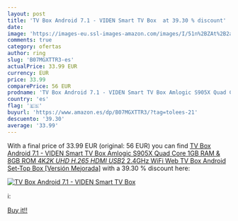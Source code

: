 ```yaml
---
layout: post
title: 'TV Box Android 7.1 - VIDEN Smart TV Box  at 39.30 % discount'
date: 
image: 'https://images-eu.ssl-images-amazon.com/images/I/51n%2BZAt%2B2aL._SL200_.jpg'
comments: true
category: ofertas
author: ring
slug: 'B07MGXTTR3-es'
actualPrice: 33.99 EUR
currency: EUR
price: 33.99
comparePrice: 56 EUR
prodname: 'TV Box Android 7.1 - VIDEN Smart TV Box Amlogic S905X Quad Core  1GB RAM & 8GB ROM  4K*2K UHD H.265  HDMI  USB*2  2.4GHz WiFi  Web TV Box  Android Set-Top Box [Versión Mejorada]'
country: 'es'
flag: '🇪🇸'
buyurl: 'https://www.amazon.es/dp/B07MGXTTR3/?tag=tolees-21'
descuento: '39.30'
average: '33.99'
---
```


With a final price of 33.99 EUR (original: 56 EUR) you can find [TV Box Android 7.1 - VIDEN Smart TV Box Amlogic S905X Quad Core  1GB RAM & 8GB ROM  4K*2K UHD H.265  HDMI  USB*2  2.4GHz WiFi  Web TV Box  Android Set-Top Box [Versión Mejorada]](https://www.amazon.es/dp/B07MGXTTR3/?tag=tolees-21) with a  39.30 % discount here:

[![TV Box Android 7.1 - VIDEN Smart TV Box ](https://images-eu.ssl-images-amazon.com/images/I/51n%2BZAt%2B2aL._SL200_.jpg)](https://www.amazon.es/dp/B07MGXTTR3/?tag=tolees-21)

ℹ️:


[Buy it!!](https://www.amazon.es/dp/B07MGXTTR3/?tag=tolees-21)
